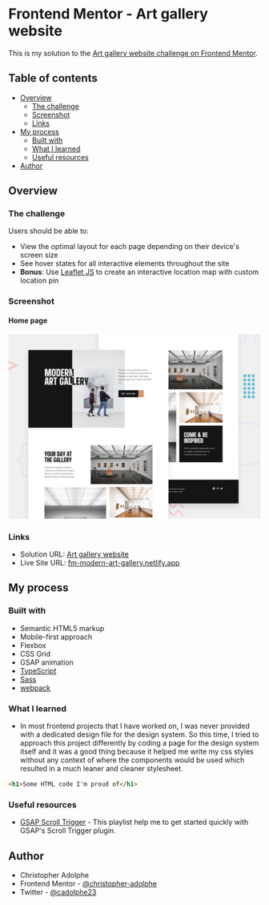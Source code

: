 # Frontend Mentor - Art gallery website

This is my solution to the [Art gallery website challenge on Frontend Mentor](https://www.frontendmentor.io/challenges/art-gallery-website-yVdrZlxyA).

## Table of contents

- [Overview](#overview)
  - [The challenge](#the-challenge)
  - [Screenshot](#screenshot)
  - [Links](#links)
- [My process](#my-process)
  - [Built with](#built-with)
  - [What I learned](#what-i-learned)
  - [Useful resources](#useful-resources)
- [Author](#author)

## Overview

### The challenge

Users should be able to:

- View the optimal layout for each page depending on their device's screen size
- See hover states for all interactive elements throughout the site
- **Bonus**: Use [Leaflet JS](https://leafletjs.com/) to create an interactive location map with custom location pin

### Screenshot

#### Home page
![Preview for the Art gallery home page](./preview.jpg)

### Links

- Solution URL: [Art gallery website](https://www.frontendmentor.io/solutions/officelite-website-html-css-js-H1fRcvFz9)
- Live Site URL: [fm-modern-art-gallery.netlify.app](https://fm-modern-art-gallery.netlify.app/)

## My process

### Built with

- Semantic HTML5 markup
- Mobile-first approach
- Flexbox
- CSS Grid
- GSAP animation
- [TypeScript](https://www.typescriptlang.org/)
- [Sass](https://sass-lang.com/)
- [webpack](https://webpack.js.org/)

### What I learned

- In most frontend projects that I have worked on, I was never provided with a dedicated design file
for the design system. So this time, I tried to approach this project differently by coding a page for
the design system itself and it was a good thing because it helped me write my css styles without any
context of where the components would be used which resulted in a much leaner and cleaner stylesheet.

```html
<h1>Some HTML code I'm proud of</h1>
```

### Useful resources

- [GSAP Scroll Trigger](https://www.youtube.com/watch?v=WEky7V490Rs&t=4s) - This playlist help me to get started quickly with GSAP's Scroll Trigger plugin.

## Author

- Christopher Adolphe
- Frontend Mentor - [@christopher-adolphe](https://www.frontendmentor.io/profile/christopher-adolphe)
- Twitter - [@cadolphe23](https://twitter.com/cadolphe23)
